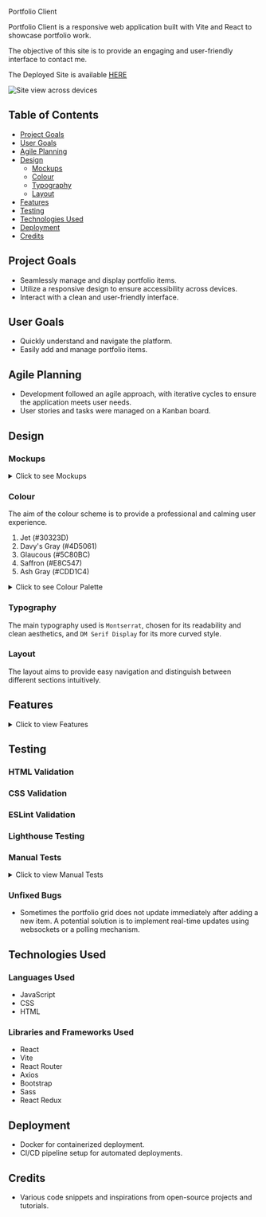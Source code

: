  Portfolio Client

Portfolio Client is a responsive web application built with Vite and React to showcase portfolio work.

The objective of this site is to provide an engaging and user-friendly interface to contact me.

The Deployed Site is available [HERE]()

![Site view across devices]()

## Table of Contents

- [Project Goals](#project-goals)
- [User Goals](#user-goals)
- [Agile Planning](#agile-planning)
- [Design](#design)
  - [Mockups](#mockups)
  - [Colour](#colour)
  - [Typography](#typography)
  - [Layout](#layout)
- [Features](#features)
- [Testing](#testing)
- [Technologies Used](#technologies-used)
- [Deployment](#deployment)
- [Credits](#credits)

## Project Goals

- Seamlessly manage and display portfolio items.
- Utilize a responsive design to ensure accessibility across devices.
- Interact with a clean and user-friendly interface.

## User Goals

- Quickly understand and navigate the platform.
- Easily add and manage portfolio items.

## Agile Planning

- Development followed an agile approach, with iterative cycles to ensure the application meets user needs.
- User stories and tasks were managed on a Kanban board.

## Design

### Mockups

<details>
    <summary>Click to see Mockups</summary>

</details>


### Colour

The aim of the colour scheme is to provide a professional and calming user experience.

1. Jet (#30323D)
2. Davy's Gray (#4D5061)
3. Glaucous (#5C80BC)
4. Saffron (#E8C547)
5. Ash Gray (#CDD1C4)

<details>
  <summary>Click to see Colour Palette</summary>
  <img src="readmecontent/images/colors.png" alt="Colour Palette">
</details>


### Typography

The main typography used is `Montserrat`, chosen for its readability and clean aesthetics, and `DM Serif Display` for its more curved style.

### Layout

The layout aims to provide easy navigation and distinguish between different sections intuitively.

## Features

<details>
  <summary>Click to view Features </summary>
  <ul>
    <li>Responsive grid layout for portfolio items.</li>
    <li>Detailed view for each portfolio item.</li>
    <li>Add/Edit portfolio items functionality.</li>
    <li>Advanced filtering and search (future feature).</li>
    <li>Integration with social media (future feature).</li>
    <li>Analytics and visitor tracking (future feature).</li>
  </ul>
</details>

## Testing

### HTML Validation

### CSS Validation

### ESLint Validation

### Lighthouse Testing

### Manual Tests

<details>
  <summary>Click to view Manual Tests</summary>

| Test Case # | Description                       | Steps                                             | Expected Result                                    | Actual Result |
|-------------|-----------------------------------|--------------------------------------------------|--------------------------------------------------|---------------|
| 1           | User Registration                 | 1. Navigate to "/register".<br>2. Fill out and submit the form. | User is registered and redirected to the login page. |          |
| 2           | User Login                        | 1. Navigate to "/login".<br>2. Enter credentials and submit. | User is logged in and redirected to the homepage. |          |
| 3           | Add Portfolio Item                | 1. Navigate to "/add".<br>2. Fill out and submit the form. | New item is added to the portfolio list.          |          |

</details>

### Unfixed Bugs

- Sometimes the portfolio grid does not update immediately after adding a new item. A potential solution is to implement real-time updates using websockets or a polling mechanism.

## Technologies Used

### Languages Used

- JavaScript
- CSS
- HTML

### Libraries and Frameworks Used

- React
- Vite
- React Router
- Axios
- Bootstrap
- Sass
- React Redux


## Deployment

- Docker for containerized deployment.
- CI/CD pipeline setup for automated deployments.

## Credits

- Various code snippets and inspirations from open-source projects and tutorials.